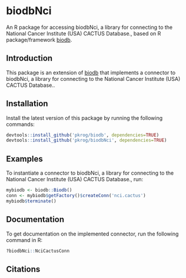 # biodbNci

An R package for accessing biodbNci, a library for connecting to the National Cancer Institute (USA) CACTUS Database., based on R package/framework [biodb](https://github.com/pkrog/biodb/).

## Introduction

This package is an extension of [biodb](https://github.com/pkrog/biodb/) that implements a connector to biodbNci, a library for connecting to the National Cancer Institute (USA) CACTUS Database..

## Installation

Install the latest version of this package by running the following commands:
```r
devtools::install_github('pkrog/biodb', dependencies=TRUE)
devtools::install_github('pkrog/biodbNci', dependencies=TRUE)
```

## Examples

To instantiate a connector to biodbNci, a library for connecting to the National Cancer Institute (USA) CACTUS Database., run:
```r
mybiodb <- biodb::Biodb()
conn <- mybiodb$getFactory()$createConn('nci.cactus')
mybiodb$terminate()
```

## Documentation

To get documentation on the implemented connector, run the following command in R:
```r
?biodbNci::NciCactusConn
```

## Citations

<!-- TODO -->
